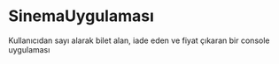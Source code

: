 # SinemaUygulaması
Kullanıcıdan sayı alarak bilet alan, iade eden ve fiyat çıkaran bir console uygulaması
